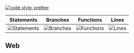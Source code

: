 [![code style: prettier](https://img.shields.io/badge/code_style-prettier-ff69b4.svg?style=flat-square)](https://github.com/prettier/prettier)

| Statements                                    | Branches                                  | Functions                                   | Lines                               |
| --------------------------------------------- | ----------------------------------------- | ------------------------------------------- | ----------------------------------- |
| ![Statements](https://img.shields.io/badge/Coverage-26.46%25-red.svg 'Make me better!') | ![Branches](https://img.shields.io/badge/Coverage-9.05%25-red.svg 'Make me better!') | ![Functions](https://img.shields.io/badge/Coverage-10.45%25-red.svg 'Make me better!') | ![Lines](https://img.shields.io/badge/Coverage-26.7%25-red.svg 'Make me better!') |

## Web
